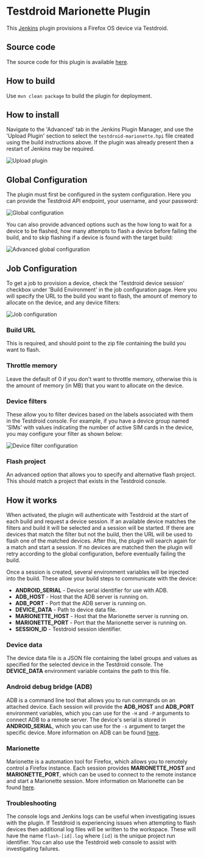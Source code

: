 # Testdroid Marionette Plugin
This [Jenkins][jenkins] plugin provisions a Firefox OS device via Testdroid.

## Source code
The source code for this plugin is available [here][source].

## How to build
Use `mvn clean package` to build the plugin for deployment.

## How to install
Navigate to the 'Advanced' tab in the Jenkins Plugin Manager, and use the
'Upload Plugin' section to select the `testdroid-marionette.hpi` file created
using the build instructions above. If the plugin was already present then a
restart of Jenkins may be required.

![Upload plugin][upload_plugin]

## Global Configuration
The plugin must first be configured in the system configuration. Here you can
provide the Testdroid API endpoint, your username, and your password:

![Global configuration][global_config]

You can also provide advanced options such as the how long to wait for a device
to be flashed, how many attempts to flash a device before failing the build,
and to skip flashing if a device is found with the target build:

![Advanced global configuration][global_config_advanced]

## Job Configuration
To get a job to provision a device, check the 'Testdroid device session'
checkbox under 'Build Environment' in the job configuration page. Here you will
specify the URL to the build you want to flash, the amount of memory to
allocate on the device, and any device filters:

![Job configuration][job_config]

### Build URL
This is required, and should point to the zip file containing the build you
want to flash.

### Throttle memory
Leave the default of 0 if you don't want to throttle memory, otherwise this is
the amount of memory (in MB) that you want to allocate on the device.

### Device filters
These allow you to filter devices based on the labels associated with them in
the Testdroid console. For example, if you have a device group named 'SIMs'
with values indicating the number of active SIM cards in the device, you may
configure your filter as shown below:

![Device filter configuration][device_filter_config]

### Flash project
An advanced option that allows you to specify and alternative flash project.
This should match a project that exists in the Testdroid console.

## How it works
When activated, the plugin will authenticate with Testdroid at the start of
each build and request a device session. If an available device matches the
filters and build it will be selected and a session will be started. If there
are devices that match the filter but not the build, then the URL will be used
to flash one of the matched devices. After this, the plugin will search again
for a match and start a session. If no devices are matched then the plugin will
retry according to the global configuration, before eventually failing the
build.

Once a session is created, several environment variables will be injected into
the build. These allow your build steps to communicate with the device:

* **ANDROID_SERIAL** - Device serial identifier for use with ADB.
* **ADB_HOST** - Host that the ADB server is running on.
* **ADB_PORT** - Port that the ADB server is running on.
* **DEVICE_DATA** - Path to device data file.
* **MARIONETTE_HOST** - Host that the Marionette server is running on.
* **MARIONETTE_PORT** - Port that the Marionette server is running on.
* **SESSION_ID** - Testdroid session identifier.

### Device data
The device data file is a JSON file containing the label groups and values as
specified for the selected device in the Testdroid console. The **DEVICE_DATA**
environment variable contains the path to this file.

### Android debug bridge (ADB)
ADB is a command line tool that allows you to run commands on an attached
device. Each session will provide the **ADB_HOST** and **ADB_PORT** environment
variables, which you can use for the `-H` and `-P` arguments to connect ADB to
a remote server. The device's serial is stored in **ANDROID_SERIAL**, which you
can use for the `-s` argument to target the specific device. More information
on ADB can be found [here][adb].

### Marionette
Marionette is a automation tool for Firefox, which allows you to remotely
control a Firefox instance. Each session provides **MARIONETTE_HOST** and
**MARIONETTE_PORT**, which can be used to connect to the remote instance and
start a Marionette session. More information on Marionette can be found
[here][marionette].

### Troubleshooting
The console logs and Jenkins logs can be useful when investigating issues with
the plugin. If Testdroid is experiencing issues when attempting to flash
devices then additional log files will be written to the workspace. These will
have the name `flash-[id].log` where `[id]` is the unique project run
identifier. You can also use the Testdroid web console to assist with
investigating failures.

[jenkins]: http://jenkins-ci.org/  "Jenkins"
[source]: https://github.com/mozilla/testdroid-marionette-plugin  "Source code"
[adb]: https://developer.android.com/tools/help/adb.html "Android Debug Bridge"
[marionette]: https://developer.mozilla.org/en-US/docs/Mozilla/QA/Marionette "Marionette"

[upload_plugin]: https://raw.githubusercontent.com/mozilla/testdroid-marionette-plugin/master/images/upload_plugin.png "Upload plugin"
[global_config]: https://raw.githubusercontent.com/mozilla/testdroid-marionette-plugin/master/images/global_config.png "Global configuration"
[global_config_advanced]: https://raw.githubusercontent.com/mozilla/testdroid-marionette-plugin/master/images/global_config_advanced.png "Advanced global configuration"
[job_config]: https://raw.githubusercontent.com/mozilla/testdroid-marionette-plugin/master/images/job_config.png "Job configuration"
[device_filter_config]: https://raw.githubusercontent.com/mozilla/testdroid-marionette-plugin/master/images/device_filter_config.png "Device filter configuration"
